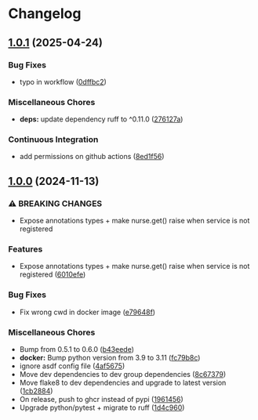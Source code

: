 # Changelog

## [1.0.1](https://github.com/ZeroGachis/nurse/compare/1.0.0...1.0.1) (2025-04-24)


### Bug Fixes

* typo in workflow ([0dffbc2](https://github.com/ZeroGachis/nurse/commit/0dffbc2283b5f04af95697484e7b3548479ce9a0))


### Miscellaneous Chores

* **deps:** update dependency ruff to ^0.11.0 ([276127a](https://github.com/ZeroGachis/nurse/commit/276127aa59689aba3b926c9dead6eb3011ec1bf1))


### Continuous Integration

* add permissions on github actions ([8ed1f56](https://github.com/ZeroGachis/nurse/commit/8ed1f56a6887b324abecc30696e692632dc8f5e1))

## [1.0.0](https://github.com/ZeroGachis/nurse/compare/v0.5.1...1.0.0) (2024-11-13)


### ⚠ BREAKING CHANGES

* Expose annotations types + make nurse.get() raise when service is not registered

### Features

* Expose annotations types + make nurse.get() raise when service is not registered ([6010efe](https://github.com/ZeroGachis/nurse/commit/6010efe7ec6c5ddf1258b60eb336b9ce316b1cde))


### Bug Fixes

* Fix wrong cwd in docker image ([e79648f](https://github.com/ZeroGachis/nurse/commit/e79648f1ec0fe782932bac0e2b5ea76ae7c05c37))


### Miscellaneous Chores

* Bump from 0.5.1 to 0.6.0 ([b43eede](https://github.com/ZeroGachis/nurse/commit/b43eedee40fd53df90b17419a8cfc2bf9ce40ddf))
* **docker:** Bump python version from 3.9 to 3.11 ([fc79b8c](https://github.com/ZeroGachis/nurse/commit/fc79b8cc2029fc6a0704aedd7a61d4daafe2abe7))
* ignore asdf config file ([4af5675](https://github.com/ZeroGachis/nurse/commit/4af56750dfc059fae8794ef22a3531b2822bbba3))
* Move dev dependencies to dev group dependencies ([8c67379](https://github.com/ZeroGachis/nurse/commit/8c673791f15593c1c35d69c1da2a653e8db4fe8c))
* Move flake8 to dev dependencies and upgrade to latest version ([1cb2884](https://github.com/ZeroGachis/nurse/commit/1cb2884dd90082582515945f1656cbe9ca707f99))
* On release, push to ghcr instead of pypi ([1961456](https://github.com/ZeroGachis/nurse/commit/196145660fbed3047221a6b07b04e95fca62904e))
* Upgrade python/pytest + migrate to ruff ([1d4c960](https://github.com/ZeroGachis/nurse/commit/1d4c960564675d825fe599d1a2f6f936e1b6ab55))
